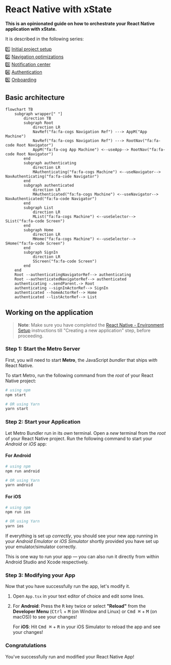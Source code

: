 # React Native with xState

**This is an opinionated guide on how to orchestrate your React Native application with xState.**

It is described in the following series:

:one: [Initial project setup](https://dev.to/gtodorov/react-native-with-xstate-v5-4ekn)  
:two: [Navigation optimizations](https://dev.to/gtodorov/improve-react-navigation-with-xstate-v5-2l15)  
:three: [Notification center](https://dev.to/gtodorov/react-native-notification-center-with-xstate-v5-41cf)  
:four: [Authentication](https://dev.to/gtodorov/react-native-authentication-with-xstate-v5-39ah)  
:five: [Onboarding](https://dev.to/gtodorov/react-native-onboarding-wizard-with-xstate-v5-1naf)

## Basic architecture

<head>
  <link
  href="https://cdnjs.cloudflare.com/ajax/libs/font-awesome/6.5.1/css/all.min.css"
  rel="stylesheet"
  />
</head>

```mermaid
flowchart TB
    subgraph wrapper[" "]
        direction TB
        subgraph Root
            direction LR
            NavRef("fa:fa-cogs Navigation Ref") ---> AppM("App Machine")
            NavRef("fa:fa-cogs Navigation Ref") ---> RootNav("fa:fa-code Root Navigator")
            AppM("fa:fa-cog App Machine") <--useApp--> RootNav("fa:fa-code Root Navigator")
        end
        subgraph authenticating
            direction LR
            MAuthenticating("fa:fa-cogs Machine") <--useNavigator--> NavAuthenticating("fa:fa-code Navigator")
        end
        subgraph authenticated
            direction LR
            MAuthenticated("fa:fa-cogs Machine") <--useNavigator--> NavAuthenticated("fa:fa-code Navigator")
        end
        subgraph List
            direction LR
            MList("fa:fa-cogs Machine") <--useSelector--> SList("fa:fa-code Screen")
        end
        subgraph Home
            direction LR
            MHome("fa:fa-cogs Machine") <--useSelector--> SHome("fa:fa-code Screen")
        end
        subgraph SignIn
            direction LR
            SScreen("fa:fa-code Screen")
        end
    end
    Root --authenticatingNavigatorRef--> authenticating
    Root --authenticatedNavigatorRef--> authenticated
    authenticating -.sendParent.-> Root
    authenticating --signInActorRef--> SignIn
    authenticated --homeActorRef--> Home
    authenticated --listActorRef--> List
```

## Working on the application

> **Note**: Make sure you have completed the [React Native - Environment Setup](https://reactnative.dev/docs/environment-setup) instructions till "Creating a new application" step, before proceeding.

### Step 1: Start the Metro Server

First, you will need to start **Metro**, the JavaScript _bundler_ that ships _with_ React Native.

To start Metro, run the following command from the _root_ of your React Native project:

```bash
# using npm
npm start

# OR using Yarn
yarn start
```

### Step 2: Start your Application

Let Metro Bundler run in its _own_ terminal. Open a _new_ terminal from the _root_ of your React Native project. Run the following command to start your _Android_ or _iOS_ app:

#### For Android

```bash
# using npm
npm run android

# OR using Yarn
yarn android
```

#### For iOS

```bash
# using npm
npm run ios

# OR using Yarn
yarn ios
```

If everything is set up _correctly_, you should see your new app running in your _Android Emulator_ or _iOS Simulator_ shortly provided you have set up your emulator/simulator correctly.

This is one way to run your app — you can also run it directly from within Android Studio and Xcode respectively.

### Step 3: Modifying your App

Now that you have successfully run the app, let's modify it.

1. Open `App.tsx` in your text editor of choice and edit some lines.
2. For **Android**: Press the <kbd>R</kbd> key twice or select **"Reload"** from the **Developer Menu** (<kbd>Ctrl</kbd> + <kbd>M</kbd> (on Window and Linux) or <kbd>Cmd ⌘</kbd> + <kbd>M</kbd> (on macOS)) to see your changes!

   For **iOS**: Hit <kbd>Cmd ⌘</kbd> + <kbd>R</kbd> in your iOS Simulator to reload the app and see your changes!

### Congratulations

You've successfully run and modified your React Native App!
